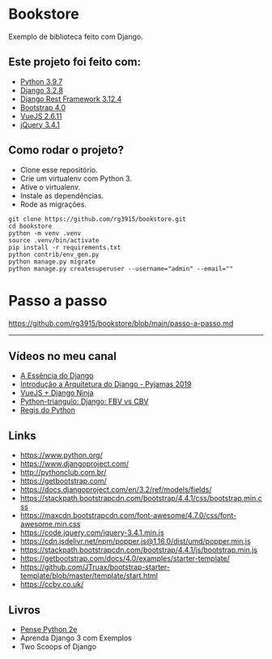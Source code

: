# Bookstore

Exemplo de biblioteca feito com Django.


## Este projeto foi feito com:

* [Python 3.9.7](https://www.python.org/)
* [Django 3.2.8](https://www.djangoproject.com/)
* [Django Rest Framework 3.12.4](https://www.django-rest-framework.org/)
* [Bootstrap 4.0](https://getbootstrap.com/)
* [VueJS 2.6.11](https://vuejs.org/)
* [jQuery 3.4.1](https://jquery.com/)

## Como rodar o projeto?

* Clone esse repositório.
* Crie um virtualenv com Python 3.
* Ative o virtualenv.
* Instale as dependências.
* Rode as migrações.

```
git clone https://github.com/rg3915/bookstore.git
cd bookstore
python -m venv .venv
source .venv/bin/activate
pip install -r requirements.txt
python contrib/env_gen.py
python manage.py migrate
python manage.py createsuperuser --username="admin" --email=""
```

# Passo a passo

https://github.com/rg3915/bookstore/blob/main/passo-a-passo.md

---

## Vídeos no meu canal

* [A Essência do Django](https://youtu.be/mlaCLGItR7Q)
* [Introdução a Arquitetura do Django - Pyjamas 2019](https://youtu.be/XjXpwZhOKOs)
* [VueJS + Django Ninja](https://youtu.be/cZ7n3HN9MiU)
* [Python-triangulo: Django: FBV vs CBV](https://www.youtube.com/watch?v=2qZcPb8ZWQA)
* [Regis do Python](https://www.youtube.com/regis-do-python)


## Links

* https://www.python.org/
* https://www.djangoproject.com/
* http://pythonclub.com.br/
* https://getbootstrap.com/
* https://docs.djangoproject.com/en/3.2/ref/models/fields/
* https://stackpath.bootstrapcdn.com/bootstrap/4.4.1/css/bootstrap.min.css
* https://maxcdn.bootstrapcdn.com/font-awesome/4.7.0/css/font-awesome.min.css
* https://code.jquery.com/jquery-3.4.1.min.js
* https://cdn.jsdelivr.net/npm/popper.js@1.16.0/dist/umd/popper.min.js
* https://stackpath.bootstrapcdn.com/bootstrap/4.4.1/js/bootstrap.min.js
* https://getbootstrap.com/docs/4.0/examples/starter-template/
* https://github.com/JTruax/bootstrap-starter-template/blob/master/template/start.html
* https://ccbv.co.uk/


## Livros

* [Pense Python 2e](https://penseallen.github.io/PensePython2e/)
* Aprenda Django 3 com Exemplos
* Two Scoops of Django


